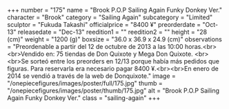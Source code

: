+++
number = "175"
name = "Brook P.O.P Sailing Again Funky Donkey Ver."
character = "Brook"
category = "Sailing Again"
subcategory = "Limited"
sculptor = "Fukuda Takashi"
officialprice = "8400 ¥"
preorderdate = "Oct-13"
releasedate = "Dec-13"
reedition1 = ""
reedition2 = ""
height = "28 (cm)"
weight = "1200 (g)"
boxsize = "36.0 x 36.9 x 24.9 (cm)"
observations = "Preordenable a partir del 12 de octubre de 2013 a las 10:00 horas.&lt;br&gt;&lt;br&gt;Vendido en: 75 tiendas de Don Quixote y Mega Don Quixote. &lt;br&gt;&lt;br&gt;Se sorteó entre los preorders en 12/13 porque había más pedidos que figuras. Para reservarla era necesario pagar 8400 ¥.&lt;br&gt;&lt;br&gt;En enero de 2014 se vendió a través de la web de Donquixote."
image = "/onepiecefigures/images/poster/full/175.jpg"
thumb = "/onepiecefigures/images/poster/thumb/175.jpg"
alt = "Brook P.O.P Sailing Again Funky Donkey Ver."
class = "sailing-again"
+++
